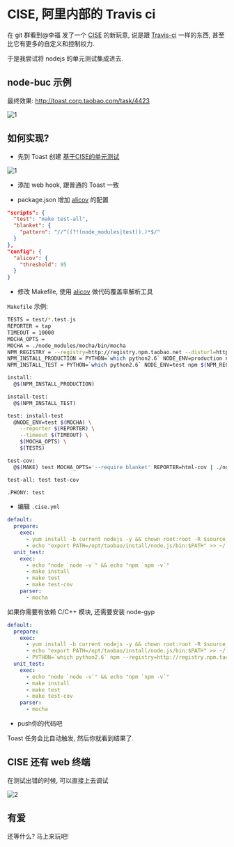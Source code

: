 # CISE, 阿里内部的 Travis ci

在 git 群看到@李福 发了一个 [CISE](http://gitlab.alibaba-inc.com/cise/engine/wikis/user_home) 的新玩意,
说是跟 [Travis-ci](https://travis-ci.org) 一样的东西, 甚至比它有更多的自定义和控制权力.

于是我尝试将 nodejs 的单元测试集成进去.

## node-buc 示例

最终效果: http://toast.corp.taobao.com/task/4423

![1](http://nfs.nodeblog.org/8/8/88689067fb327b55dd53dc2179487260.png)

## 如何实现?

* 先到 Toast 创建 [基于CISE的单元测试](http://toast.corp.taobao.com/task/create)

![1](http://nfs.nodeblog.org/c/a/ca0f308f027da73ffcd938d1569f409c.png)

* 添加 web hook, 跟普通的 Toast 一致

* package.json 增加 [alicov](https://github.com/fengmk2/alicov) 的配置

```json
"scripts": {
  "test": "make test-all",
  "blanket": {
    "pattern": "//^((?!(node_modules|test)).)*$/"
  }
},
"config": {
  "alicov": {
    "threshold": 95
  }
}
```

* 修改 Makefile, 使用 [alicov](https://github.com/fengmk2/alicov) 做代码覆盖率解析工具

`Makefile` 示例:

```bash
TESTS = test/*.test.js
REPORTER = tap
TIMEOUT = 10000
MOCHA_OPTS =
MOCHA = ./node_modules/mocha/bin/mocha
NPM_REGISTRY = --registry=http://registry.npm.taobao.net --disturl=http://dist.u.qiniudn.com
NPM_INSTALL_PRODUCTION = PYTHON=`which python2.6` NODE_ENV=production npm $(NPM_REGISTRY) install --silent
NPM_INSTALL_TEST = PYTHON=`which python2.6` NODE_ENV=test npm $(NPM_REGISTRY) install --silent

install:
  @$(NPM_INSTALL_PRODUCTION)

install-test:
  @$(NPM_INSTALL_TEST)

test: install-test
  @NODE_ENV=test $(MOCHA) \
    --reporter $(REPORTER) \
    --timeout $(TIMEOUT) \
    $(MOCHA_OPTS) \
    $(TESTS)

test-cov:
  @$(MAKE) test MOCHA_OPTS='--require blanket' REPORTER=html-cov | ./node_modules/alicov/bin/alicov

test-all: test test-cov

.PHONY: test
```

* 编辑 `.cise.yml`

```yml
default:
  prepare:
    exec:
      - yum install -b current nodejs -y && chown root:root -R $source_root
      - echo "export PATH=/opt/taobao/install/node.js/bin:$PATH" >> ~/.bashrc
  unit_test:
    exec:
      - echo "node `node -v`" && echo "npm `npm -v`"
      - make install
      - make test
      - make test-cov
    parser:
      - mocha
```

如果你需要有依赖 C/C++ 模块, 还需要安装 node-gyp

```yml
default:
  prepare:
    exec:
      - yum install -b current nodejs -y && chown root:root -R $source_root
      - echo "export PATH=/opt/taobao/install/node.js/bin:$PATH" >> ~/.bashrc
      - PYTHON=`which python2.6` npm --registry=http://registry.npm.taobao.net install -g node-gyp
  unit_test:
    exec:
      - echo "node `node -v`" && echo "npm `npm -v`"
      - make install
      - make test
      - make test-cov
    parser:
      - mocha
```

* push你的代码吧

Toast 任务会比自动触发, 然后你就看到结果了.

## CISE 还有 web 终端

在测试出错的时候, 可以直接上去调试

![2](http://nfs.nodeblog.org/f/3/f3565b706c0a928a8f8e9c38efb4e029.png)

## 有爱

还等什么? 马上来玩吧!

